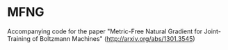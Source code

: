 MFNG
====

Accompanying code for the paper "Metric-Free Natural Gradient for Joint-Training of Boltzmann Machines" (http://arxiv.org/abs/1301.3545)